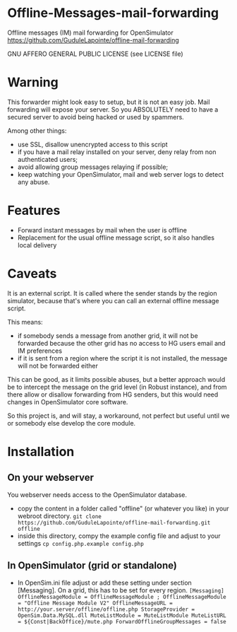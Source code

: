 # Offline-Messages-mail-forwarding

Offline messages (IM) mail forwarding for OpenSimulator
https://github.com/GuduleLapointe/offline-mail-forwarding

GNU AFFERO GENERAL PUBLIC LICENSE (see LICENSE file)

# Warning

This forwarder might look easy to setup, but it is not an easy job.
Mail forwarding will expose your server. So you ABSOLUTELY need to have
a secured server to avoid being hacked or used by spammers.

Among other things:
* use SSL, disallow unencrypted access to this script
* if you have a mail relay installed on your server, deny relay from non authenticated users;
* avoid allowing group messages relaying if possible;
* keep watching your OpenSimulator, mail and web server logs to detect any abuse.

# Features

* Forward instant messages by mail when the user is offline
* Replacement for the usual offline message script, so it also handles local delivery

# Caveats

It is an external script. It is called where the sender stands by the region
simulator, because that's where you can call an external offline message script.

This means:
* if somebody sends a message from another grid, it will not be forwarded
because the other grid has no access to HG users email and IM preferences
* if it is sent from a region where the script it is not installed, the message
will not be forwarded either

This can be good, as it limits possible abuses, but a better approach would be
to intercept the message on the grid level (in Robust instance), and from
there allow or disallow forwarding from HG senders, but this would need
changes in OpenSimulator core software.

So this project is, and will stay, a workaround, not perfect but useful until
we or somebody else develop the core module.

# Installation

## On your webserver

You webserver needs access to the OpenSimulator database.

* copy the content in a folder called "offline" (or whatever you like) in your
webroot directory.
`
git clone https://github.com/GuduleLapointe/offline-mail-forwarding.git offline
`
* inside this directory, compy the example config file and adjust to your settings
`
cp config.php.example config.php
`

## In OpenSimulator (grid or standalone)

* In OpenSim.ini file adjust or add these setting under section [Messaging].
On a grid, this has to be set for every region.
`
[Messaging]
    OfflineMessageModule = OfflineMessageModule
    ; OfflineMessageModule = "Offline Message Module V2"
    OfflineMessageURL = http://your.server/offline/offline.php
    StorageProvider = OpenSim.Data.MySQL.dll
    MuteListModule = MuteListModule
    MuteListURL = ${Const|BackOffice}/mute.php
    ForwardOfflineGroupMessages = false
`
